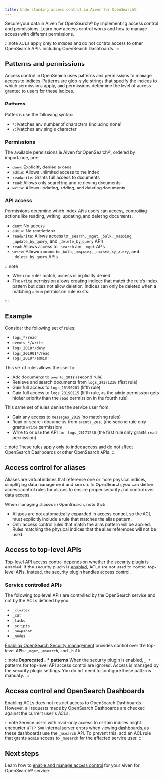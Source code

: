 ```yaml
---
title: Understanding access control in Aiven for OpenSearch®
---
```


Secure your data in Aiven for OpenSearch® by implementing access control and permissions. Learn how access control works and how to manage access with different permissions.

:::note
ACLs apply only to indices and do not control access to other OpenSearch APIs,
including OpenSearch Dashboards.
:::

## Patterns and permissions

Access control in OpenSearch uses patterns and permissions to manage access to indices.
Patterns are glob-style strings that specify the indices to which permissions apply,
and permissions determine the level of access granted to users for these indices.

### Patterns

Patterns use the following syntax:

-   `*`: Matches any number of characters (including none)
-   `?`: Matches any single character

### Permissions

The available permissions in Aiven for OpenSearch®, ordered by importance, are:

-   `deny`: Explicitly denies access
-   `admin`: Allows unlimited access to the index
-   `readwrite`: Grants full access to documents
-   `read`: Allows only searching and retrieving documents
-   `write`: Allows updating, adding, and deleting documents

### API access

Permissions determine which index APIs users can access, controlling actions
like reading, writing, updating, and deleting documents.

-   `deny`: No access
-   `admin`: No restrictions
-   `readwrite`: Allows access to `_search`, `_mget`, `_bulk`,
    `_mapping`, `_update_by_query`, and `_delete_by_query` APIs
-   `read`: Allows access to `_search` and `_mget` APIs
-   `write`: Allows access to `_bulk`, `_mapping`, `_update_by_query`,
    and `_delete_by_query` APIs

:::note

 - When no rules match, access is implicitly denied.
 - The `write` permission allows creating indices that match the rule's index pattern
   but does not allow deletion. Indices can only be deleted when a matching
   `admin` permission rule exists.

:::

## Example

Consider the following set of rules:

-   `logs_*/read`
-   `events_*/write`
-   `logs_2018*/deny`
-   `logs_201901*/read`
-   `logs_2019*/admin`

This set of rules allows the user to:

-   Add documents to `events_2018` (second rule)
-   Retrieve and search documents from `logs_20171230` (first rule)
-   Gain full access to `logs_20190201` (fifth rule)
-   Gain full access to `logs_20190115` (fifth rule, as the `admin`
    permission gets higher priority than the `read` permission in the
    fourth rule)

This same set of rules denies the service user from:

-   Gain any access to `messages_2019` (no matching rules)
-   Read or search documents from `events_2018` (the second rule only
    grants `write` permission)
-   Write to or use the API `for logs_20171230` (the first rule only
    grants `read` permission)

:::note
These rules apply only to index access and do not affect OpenSearch Dashboards or other
OpenSearch APIs.
:::

## Access control for aliases

Aliases are virtual indices that reference one or more physical indices, simplifying
data management and search. In OpenSearch, you can define access control rules
for aliases to ensure proper security and control over data access.

When managing aliases in OpenSearch, note that:

- Aliases are not automatically expanded in access control, so the ACL must explicitly
  include a rule that matches the alias pattern.
- Only access control rules that match the alias pattern will be applied. Rules matching
  the physical indices that the alias references will not be used.

## Access to top-level APIs

Top-level API access control depends on whether the security plugin is enabled.
If the security plugin is
[enabled](/docs/products/opensearch/howto/enable-opensearch-security),
ACLs are not used to control top-level APIs.
Instead, the security plugin handles access control.

### Service controlled APIs

The following top-level APIs are controlled by the OpenSearch service
and not by the ACLs defined by you:

- `_cluster`
- `_cat`
- `_tasks`
- `_scripts`
- `_snapshot`
- `_nodes`

[Enabling OpenSearch Security management](/docs/products/opensearch/howto/enable-opensearch-security)
provides control over the
top-level APIs: `_mget`, `_msearch`, and `_bulk`.

:::note
**Deprecated _ * patterns**
When the security plugin is enabled, `_ *` patterns for top-level API access control
are ignored. Access is managed by the security plugin settings. You do not
need to configure these patterns manually.
:::

## Access control and OpenSearch Dashboards

Enabling ACLs does not restrict access to OpenSearch Dashboards.
However, all requests made by OpenSearch Dashboards are checked against
the current user's ACLs.

:::note
Service users with read-only access to certain indices might encounter `HTTP 500`
internal server errors when viewing dashboards, as these dashboards use
the `_msearch` API. To prevent this, add an ACL rule that
grants `admin` access to `_msearch` for the affected service user.
:::

## Next steps

Learn how to
[enable and manage access control](/docs/products/opensearch/howto/control_access_to_content)
for your Aiven for OpenSearch® service.
